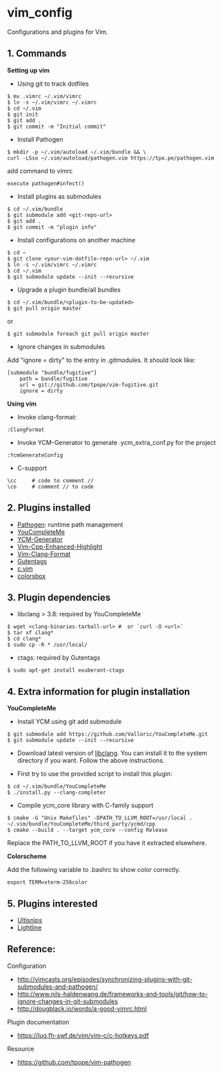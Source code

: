 # vim_config

Configurations and plugins for Vim.

## 1. Commands

**Setting up vim**

* Using git to track dotfiles
```
$ mv .vimrc ~/.vim/vimrc
$ ln -s ~/.vim/vimrc ~/.vimrc
$ cd ~/.vim
$ git init
$ git add .
$ git commit -m "Initial commit"
```

* Install Pathogen
```
$ mkdir -p ~/.vim/autoload ~/.vim/bundle && \
curl -LSso ~/.vim/autoload/pathogen.vim https://tpo.pe/pathogen.vim
```

add command to vimrc
```
execute pathogen#infect()
```

* Install plugins as submodules
```
$ cd ~/.vim/bundle
$ git submodule add <git-repo-url>
$ git add .
$ git commit -m "plugin info"
```

* Install configurations on another machine
```
$ cd ~
$ git clone <your-vim-dotfile-repo-url> ~/.vim
$ ln -s ~/.vim/vimrc ~/.vimrc
$ cd ~/.vim
$ git submodule update --init --recursive
```

* Upgrade a plugin bundle/all bundles
```
$ cd ~/.vim/bundle/<plugin-to-be-updated>
$ git pull origin master
```
or
```
$ git submodule foreach git pull origin master
```

* Ignore changes in submodules

Add "ignore = dirty" to the entry in .gitmodules. It should look like:
```
[submodule "bundle/fugitive"]
	path = bundle/fugitive
	url = git://github.com/tpope/vim-fugitive.git
	ignore = dirty
```

**Using vim**

* Invoke clang-format:
```
:ClangFormat
```

* Invoke YCM-Generator to generate .ycm_extra_conf.py for the project
```
:YcmGenerateConfig
```

* C-support
```
\cc		# code to comment //
\co		# comment // to code
```


## 2. Plugins installed

* [Pathogen](https://github.com/tpope/vim-pathogen): runtime path management
* [YouCompleteMe](https://github.com/Valloric/YouCompleteMe)
* [YCM-Generator](https://github.com/rdnetto/YCM-Generator)
* [Vim-Cpp-Enhanced-Highlight](https://github.com/octol/vim-cpp-enhanced-highlight)
* [Vim-Clang-Format](https://github.com/rhysd/vim-clang-format)
* [Gutentags](https://github.com/ludovicchabant/vim-gutentags)
* [c.vim](http://www.vim.org/scripts/script.php?script_id=213)
* [colorsbox](https://github.com/mkarmona/colorsbox)

## 3. Plugin dependencies

* libclang > 3.8: required by YouCompleteMe
```
$ wget <clang-binaries-tarball-url> #  or `curl -O <url>`
$ tar xf clang*
$ cd clang*
$ sudo cp -R * /usr/local/
```

* ctags: required by Gutentags
```
$ sudo apt-get install exuberant-ctags
```

## 4. Extra information for plugin installation

**YouCompleteMe**

* Install YCM using git add submodule
```
$ git submodule add https://github.com/Valloric/YouCompleteMe.git
$ git submodule update --init --recursive
```
* Download latest version of [libclang](http://llvm.org/releases/download.html). You can install it to the system directory if you want. Follow the above instructions.

* First try to use the provided script to install this plugin:

```
$ cd ~/.vim/bundle/YouCompleteMe
$ ./install.py --clang-completer
```

* Compile ycm_core library with C-family support
```
$ cmake -G "Unix Makefiles" -DPATH_TO_LLVM_ROOT=/usr/local . ~/.vim/bundle/YouCompleteMe/third_party/ycmd/cpp
$ cmake --build . --target ycm_core --config Release
```
Replace the PATH_TO_LLVM_ROOT if you have it extracted elsewhere.

**Colorscheme**

Add the following variable to .bashrc to show color correctly.
```
export TERM=xterm-256color
```

## 5. Plugins interested

* [Ultisnips](https://github.com/SirVer/ultisnips)
* [Lightline](https://github.com/itchyny/lightline.vim)


## Reference:

Configuration
* http://vimcasts.org/episodes/synchronizing-plugins-with-git-submodules-and-pathogen/
* http://www.nils-haldenwang.de/frameworks-and-tools/git/how-to-ignore-changes-in-git-submodules
* http://dougblack.io/words/a-good-vimrc.html

Plugin documentation
* https://lug.fh-swf.de/vim/vim-c/c-hotkeys.pdf

Resource
* https://github.com/tpope/vim-pathogen
